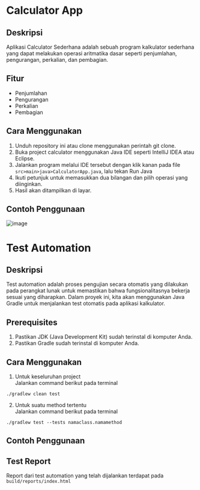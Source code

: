 # Calculator App
## Deskripsi
Aplikasi Calculator Sederhana adalah sebuah program kalkulator sederhana yang dapat melakukan operasi aritmatika dasar seperti penjumlahan, pengurangan, perkalian, dan pembagian.

## Fitur
* Penjumlahan
* Pengurangan
* Perkalian
* Pembagian
  
## Cara Menggunakan
1. Unduh repository ini atau clone menggunakan perintah git clone.
2. Buka project calculator menggunakan Java IDE seperti IntelliJ IDEA atau Eclipse.
3. Jalankan program melalui IDE tersebut dengan klik kanan pada file `src>main>java>CalculatorApp.java`, lalu tekan Run Java
4. Ikuti petunjuk untuk memasukkan dua bilangan dan pilih operasi yang diinginkan.
5. Hasil akan ditampilkan di layar.

## Contoh Penggunaan
![image](https://github.com/farizibnu/Calculator-UnitTesting/assets/95272531/7b904b00-4b7f-485e-a712-a12a3f7e2886)


# Test Automation
## Deskripsi
Test automation adalah proses pengujian secara otomatis yang dilakukan pada perangkat lunak untuk memastikan bahwa fungsionalitasnya bekerja sesuai yang diharapkan. Dalam proyek ini, kita akan menggunakan Java Gradle untuk menjalankan test otomatis pada aplikasi kalkulator.

## Prerequisites
1. Pastikan JDK (Java Development Kit) sudah terinstal di komputer Anda.
2. Pastikan Gradle sudah terinstal di komputer Anda.

## Cara Menggunakan
1. Untuk keseluruhan project<br>
Jalankan command berikut pada terminal
```
./gradlew clean test
```
2. Untuk suatu method tertentu<br>
Jalankan command berikut pada terminal
```
./gradlew test --tests namaclass.namamethod
```

## Contoh Penggunaan

## Test Report
Report dari test automation yang telah dijalankan terdapat pada `build/reports/index.html`
